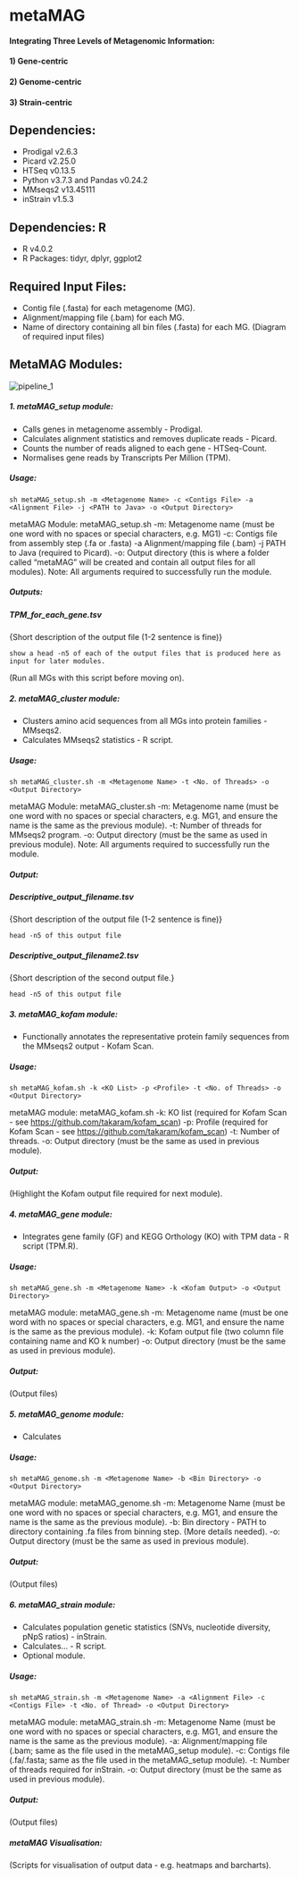 # **metaMAG**
#### Integrating Three Levels of Metagenomic Information: 
#### 1) Gene-centric
#### 2) Genome-centric
#### 3) Strain-centric


## **Dependencies:**
* Prodigal v2.6.3
* Picard v2.25.0
* HTSeq v0.13.5
* Python v3.7.3 and Pandas v0.24.2
* MMseqs2 v13.45111
* inStrain v1.5.3
## **Dependencies: R**
* R v4.0.2
* R Packages: tidyr, dplyr, ggplot2


## **Required Input Files:**
* Contig file (.fasta) for each metagenome (MG).
* Alignment/mapping file (.bam) for each MG.
* Name of directory containing all bin files (.fasta) for each MG.
(Diagram of required input files)


## **MetaMAG Modules:**
![pipeline_1](https://github.com/coreykirkland/metaMAG_test/blob/435a268749c2a8f9fab12c7302aefce3bf1f6f2a/metaMAG.drawio(1).svg)

##### 1. metaMAG_setup module:
* Calls genes in metagenome assembly - Prodigal.
* Calculates alignment statistics and removes duplicate reads - Picard.
* Counts the number of reads aligned to each gene - HTSeq-Count.
* Normalises gene reads by Transcripts Per Million (TPM).

##### Usage:
```
sh metaMAG_setup.sh -m <Metagenome Name> -c <Contigs File> -a <Alignment File> -j <PATH to Java> -o <Output Directory>
```
metaMAG Module: metaMAG_setup.sh
-m: Metagenome name (must be one word with no spaces or special characters, e.g. MG1)
-c: Contigs file from assembly step (.fa or .fasta)
-a Alignment/mapping file (.bam)
-j PATH to Java (required to Picard).
-o: Output directory (this is where a folder called “metaMAG” will be created and contain all output files for all modules).
Note: All arguments required to successfully run the module.

##### Outputs:
##### TPM_for_each_gene.tsv
 {Short description of the output file (1-2 sentence is fine)}
```
show a head -n5 of each of the output files that is produced here as input for later modules.
```
(Run all MGs with this script before moving on).

##### 2. metaMAG_cluster module:
* Clusters amino acid sequences from all MGs into protein families - MMseqs2.
* Calculates MMseqs2 statistics - R script.

##### Usage:
```
sh metaMAG_cluster.sh -m <Metagenome Name> -t <No. of Threads> -o <Output Directory>
```
metaMAG Module: metaMAG_cluster.sh
-m: Metagenome name (must be one word with no spaces or special characters, e.g. MG1, and ensure the name is the same as the previous module).
-t: Number of threads for MMseqs2 program.
-o: Output directory (must be the same as used in previous module).
Note: All arguments required to successfully run the module.

##### Output:
##### Descriptive_output_filename.tsv
 {Short description of the output file (1-2 sentence is fine)}
```
head -n5 of this output file
```
##### Descriptive_output_filename2.tsv
 {Short description of the second output file.}
```
head -n5 of this output file
```


##### 3. metaMAG_kofam module:
* Functionally annotates the representative protein family sequences from the MMseqs2 output - Kofam Scan.

##### Usage:
```
sh metaMAG_kofam.sh -k <KO List> -p <Profile> -t <No. of Threads> -o <Output Directory>
```
metaMAG module: metaMAG_kofam.sh
-k: KO list (required for Kofam Scan - see https://github.com/takaram/kofam_scan)
-p: Profile (required for Kofam Scan - see https://github.com/takaram/kofam_scan)
-t: Number of threads.
-o: Output directory (must be the same as used in previous module).

##### Output:
(Highlight the Kofam output file required for next module).



##### 4. metaMAG_gene module:
* Integrates gene family (GF) and KEGG Orthology (KO) with TPM data - R script (TPM.R).

##### Usage:
```
sh metaMAG_gene.sh -m <Metagenome Name> -k <Kofam Output> -o <Output Directory>
```
metaMAG module: metaMAG_gene.sh
-m: Metagenome name (must be one word with no spaces or special characters, e.g. MG1, and ensure the name is the same as the previous module).
-k: Kofam output file (two column file containing name and KO k number)
-o: Output directory (must be the same as used in previous module).

##### Output:
(Output files)


##### 5. metaMAG_genome module:
* Calculates 

##### Usage:
```
sh metaMAG_genome.sh -m <Metagenome Name> -b <Bin Directory> -o <Output Directory>
```
metaMAG module: metaMAG_genome.sh
-m: Metagenome Name (must be one word with no spaces or special characters, e.g. MG1, and ensure the name is the same as the previous module).
-b: Bin directory - PATH to directory containing .fa files from binning step. (More details needed).
-o: Output directory (must be the same as used in previous module).

##### Output:
(Output files)


##### 6. metaMAG_strain module:
* Calculates population genetic statistics (SNVs, nucleotide diversity, pNpS ratios) - inStrain.
* Calculates... - R script.
* Optional module.

##### Usage:
```
sh metaMAG_strain.sh -m <Metagenome Name> -a <Alignment File> -c <Contigs File> -t <No. of Thread> -o <Output Directory>
```
metaMAG module: metaMAG_strain.sh
-m: Metagenome Name (must be one word with no spaces or special characters, e.g. MG1, and ensure the name is the same as the previous module).
-a: Alignment/mapping file (.bam; same as the file used in the metaMAG_setup module).
-c: Contigs file (.fa/.fasta; same as the file used in the metaMAG_setup module).
-t: Number of threads required for inStrain.
-o: Output directory (must be the same as used in previous module).

##### Output:
(Output files)


##### metaMAG Visualisation:
(Scripts for visualisation of output data - e.g. heatmaps and barcharts).

